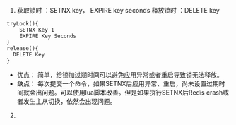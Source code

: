 1.  获取锁时 ：SETNX key， EXPIRE  key seconds
      释放锁时 ：DELETE key
```
tryLock(){  
    SETNX Key 1
    EXPIRE Key Seconds
}
release(){  
  DELETE Key
}
```
  - 优点：
    简单，给锁加过期时间可以避免应用异常或者重启导致锁无法释放。
  - 缺点：
    每次提交一个命令，如果SETNX后应用异常、重启，尚未设置过期时间就会出问题。可以使用lua脚本改善。但是如果执行SETNX后Redis crash或者发生主从切换，依然会出现问题。

2. 